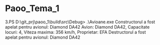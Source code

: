 # Paoo_Tema_1

3.PS D:\git_prj\paoo_1\build\src\Debug> .\Avioane.exe
Constructorul a fost apelat pentru avionul: Diamond DA42
Avion: Diamond DA42, Capacitate locuri: 4, Viteza maxima: 356 km/h, Proprietar: EFA
Destructorul a fost apelat pentru avionul: Diamond DA42

